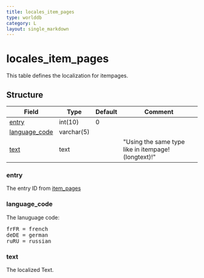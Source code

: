 ```yaml
---
title: locales_item_pages
type: worlddb
category: L
layout: single_markdown
---
```


# locales_item_pages
This table defines the localization for itempages. 

## Structure

Field                                                                                        | Type       | Default | Comment                                            
-------------------------------------------------------------------------------------------- | ---------- | ------- | ---------------------------------------------------
[entry](#entry)                 | int(10)    | 0       |                                                    
[language_code](#language_code) | varchar(5) |         |                                                    
[text](#text)                   | text       |         | "Using the same type like in itempage! (longtext)!"

### entry

The entry ID from [item_pages](/Wiki/database/world/item_pages/ "Item pages")

### language_code

The lanuguage code:

<pre>
frFR = french
deDE = german
ruRU = russian
</pre>

### text

The localized Text.
